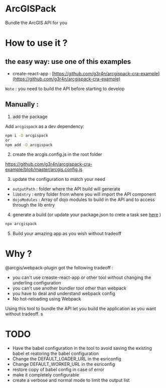 # ArcGISPack

Bundle the ArcGIS API for you

# How to use it ?

## the easy way: use one of this examples

- create-react-app : [https://github.com/g3r4n/arcgispack-cra-example](https://github.com/g3r4n/arcgispack-cra-example)

`Note` : you need to build the API before starting to develop

## Manually :

1.  add the package

Add `arcgispack` as a dev dependency:

```bash
npm i -D arcgispack
or
npm add -D arcgispack
```

2.  create the arcgis.config.js in the root folder

https://github.com/g3r4n/arcgispack-cra-example/blob/master/arcgis.config.js

3.  update the configuration to match your need

- `outputPath` : folder where the API build will generate
- `libEntry` : entry folder from where you will import the API component
- `dojoModules` : Array of dojo modules to build in the API and to access through the lib entry

4.  generate a build (or update your package.json to crete a task see [here](https://github.com/g3r4n/arcgispack-cra-example/blob/master/package.json#L13) )

```bash
npx arcgispack
```

5.  Build your amazing app as you wish without tradeoff

# Why ?

@arcgis/webpack-plugin got the following tradeoff :

- you can't use creaste-react-app or other tool without changing the underling configuration
- you can't use another bundler tool other than webpack
- you have to deal and understand webpack config
- No hot-reloading using Webpack

Using this tool to bundle the API let you build the application as you want without tradeoff.
s

# TODO

- Have the babel configuration in the tool to avoid saving the existing babel et reatoring the babel configuration
- Change the DEFAULT_LOADER_URL in the esriconfig
- Change DEFAULT_WORKER_URL in the esriconfig
- restore copy of babel config in case of error
- make it completely configurable
- create a verbose and normal mode to limit the output list

